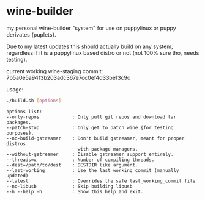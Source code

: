 # wine-builder
my personal wine-builder "system" for use on puppylinux or puppy derivates {puplets}.

Due to my latest updates this should actually build on any system, regardless if it is a puppylinux based distro or not (not 100% sure tho, needs testing).

current working wine-staging commit: 7b5a0e5a94f3b203adc367e7cc0ef4d33be13c9c

usage:
```bash
./build.sh [options]
``` 

```
options list:
--only-repos            : Only pull git repos and download tar packages.
--patch-stop            : Only get to patch wine {for testing purposes}.
--no-build-gstreamer    : Don't build gstreamer, meant for proper distros
                          with package managers.
--without-gstreamer     : Disable gstreamer support entirely.
--threads=x             : Number of compiling threads.
--dest=/path/to/dest    : DESTDIR like argument.
--last-working          : Use the last working commit (manually updated) 
--latest			    : Overrides the safe last_working_commit file
--no-libusb             : Skip building libusb
--h --help -h           : Show this help and exit.
```

